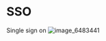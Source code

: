 # SSO
Single sign on
![image_6483441](https://user-images.githubusercontent.com/10849103/224376676-8cd628e1-519e-408a-9cf3-68947a9c356d.JPG)

